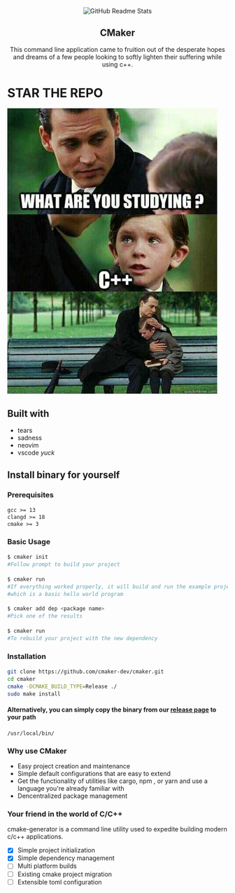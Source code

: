 <p align="center">
 <img width="250px" src="https://github.com/cmaker-dev/cmaker/blob/main/source/images/cmakerlogo.svg" align="center" alt="GitHub Readme Stats" />
 <h2 align="center">CMaker</h2>
 <p align="center">This command line application came to fruition out of the desperate hopes and dreams of a few people looking to softly lighten their suffering while using c++. </p>
</p>




# STAR THE REPO

![](./source/images/average_cpp_learner.png)


## Built with
- tears
- sadness
- neovim
- vscode *yuck*

## Install binary for yourself
### Prerequisites
```
gcc >= 13
clangd >= 18
cmake >= 3
```

### Basic Usage
```bash
$ cmaker init
#Follow prompt to build your project

$ cmaker run
#If everything worked properly, it will build and run the example project
#which is a basic hello world program

$ cmaker add dep <package name>
#Pick one of the results

$ cmaker run
#To rebuild your project with the new dependency
```


### Installation
```bash
git clone https://github.com/cmaker-dev/cmaker.git
cd cmaker
cmake -DCMAKE_BUILD_TYPE=Release ./
sudo make install
```

#### Alternatively, you can simply copy the binary from our [release page](https://github.com/cmaker-dev/cmaker/releases) to your path
`/usr/local/bin/`

### Why use CMaker
- Easy project creation and maintenance
- Simple default configurations that are easy to extend
- Get the functionality of utilities like cargo, npm , or yarn and use a language you're already familiar with
- Dencentralized package management


### Your friend in the world of C/C++
cmake-generator is a command line utility used to expedite building modern c/c++ applications.

- [x] Simple project initialization
- [x] Simple dependency management
- [ ] Multi platform builds
- [ ] Existing cmake project migration
- [ ] Extensible toml configuration
